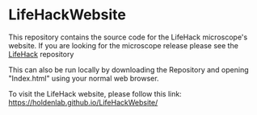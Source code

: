 # LifeHackWebsite

This repository contains the source code for the LifeHack microscope's website. If you are looking for the microscope release please see the <a href="https://github.com/HoldenLab/LifeHack">LifeHack</a> repository

This can also be run locally by downloading the Repository and opening "Index.html" using your normal web browser.

To visit the LifeHack website, please follow this link: https://holdenlab.github.io/LifeHackWebsite/
